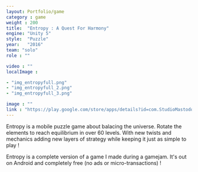 ```yaml
---
layout: Portfolio/game
category : game
weight : 200
title:  "Entropy : A Quest For Harmony"
engine: "Unity 5"
style:  "Puzzle"
year:   "2016"
team: "solo"
role : ""

video : ""
localImage : 

- "img_entropyfull.png"
- "img_entropyfull_2.png"
- "img_entropyfull_3.png"

image : ""
link : "https://play.google.com/store/apps/details?id=com.StudioMastodonte.Entropy&hl=en"
---
```

Entropy is a mobile puzzle game about balacing the universe. 
Rotate the elements to reach equilibrium in over 60 levels. With new twists and mechanics adding new layers of strategy while keeping it just as simple to play !

Entropy is a complete version of a game I made during a gamejam. It's out on Android and completely free (no ads or micro-transactions) ! 